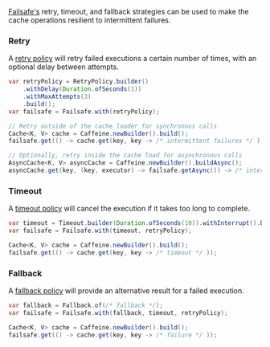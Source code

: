 [Failsafe's][failsafe] retry, timeout, and fallback strategies can be used to make the cache
operations resilient to intermittent failures.

### Retry
A [retry policy][retry] will retry failed executions a certain number of times, with an optional
delay between attempts.

```java
var retryPolicy = RetryPolicy.builder()
    .withDelay(Duration.ofSeconds(1))
    .withMaxAttempts(3)
    .build();
var failsafe = Failsafe.with(retryPolicy);

// Retry outside of the cache loader for synchronous calls
Cache<K, V> cache = Caffeine.newBuilder().build();
failsafe.get(() -> cache.get(key, key -> /* intermittent failures */ ));

// Optionally, retry inside the cache load for asynchronous calls
AsyncCache<K, V> asyncCache = Caffeine.newBuilder().buildAsync();
asyncCache.get(key, (key, executor) -> failsafe.getAsync(() -> /* intermittent failure */ ));
```

### Timeout
A [timeout policy][timeout] will cancel the execution if it takes too long to complete.

```java
var timeout = Timeout.builder(Duration.ofSeconds(10)).withInterrupt().build();
var failsafe = Failsafe.with(timeout, retryPolicy);

Cache<K, V> cache = Caffeine.newBuilder().build();
failsafe.get(() -> cache.get(key, key -> /* timeout */ ));
```

### Fallback
A [fallback policy][fallback] will provide an alternative result for a failed execution.

```java
var fallback = Fallback.of(/* fallback */);
var failsafe = Failsafe.with(fallback, timeout, retryPolicy);

Cache<K, V> cache = Caffeine.newBuilder().build();
failsafe.get(() -> cache.get(key, key -> /* failure */ ));
```

[failsafe]: https://failsafe.dev
[retry]: https://failsafe.dev/retry
[timeout]: https://failsafe.dev/timeout
[fallback]: https://failsafe.dev/fallback
